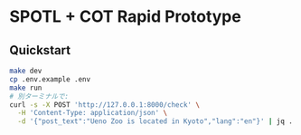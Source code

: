 # SPOTL + COT Rapid Prototype

## Quickstart

```bash
make dev
cp .env.example .env
make run
# 別ターミナルで:
curl -s -X POST 'http://127.0.0.1:8000/check' \
  -H 'Content-Type: application/json' \
  -d '{"post_text":"Ueno Zoo is located in Kyoto","lang":"en"}' | jq .
